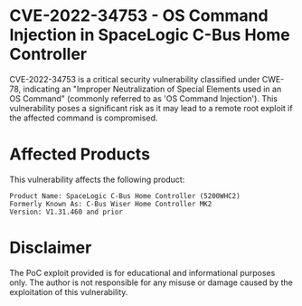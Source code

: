 # CVE-2022-34753 - OS Command Injection in SpaceLogic C-Bus Home Controller

CVE-2022-34753 is a critical security vulnerability classified under CWE-78, indicating an "Improper Neutralization of Special Elements used in an OS Command" (commonly referred to as 'OS Command Injection'). This vulnerability poses a significant risk as it may lead to a remote root exploit if the affected command is compromised.

# Affected Products

This vulnerability affects the following product:

    Product Name: SpaceLogic C-Bus Home Controller (5200WHC2)
    Formerly Known As: C-Bus Wiser Home Controller MK2
    Version: V1.31.460 and prior

# Disclaimer

The PoC exploit provided is for educational and informational purposes only. The author is not responsible for any misuse or damage caused by the exploitation of this vulnerability.
